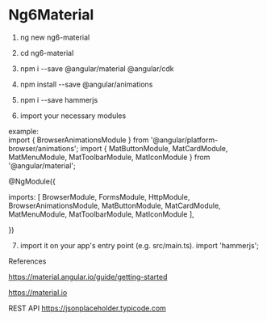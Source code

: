 # Ng6Material

1. ng new ng6-material
2. cd ng6-material
3. npm i --save @angular/material @angular/cdk
4. npm install --save @angular/animations
5. npm i --save hammerjs

6. import your necessary modules

example:</br>
import { BrowserAnimationsModule } from '@angular/platform-browser/animations';
import { MatButtonModule, MatCardModule, MatMenuModule, MatToolbarModule, MatIconModule } from '@angular/material';

@NgModule({

  imports: [
    BrowserModule,
    FormsModule,
    HttpModule,
    BrowserAnimationsModule,
    MatButtonModule,
    MatCardModule,
    MatMenuModule,
    MatToolbarModule,
    MatIconModule
  ],
  
})

7. import it on your app's entry point (e.g. src/main.ts).
import 'hammerjs';

References

https://material.angular.io/guide/getting-started

https://material.io

REST API
https://jsonplaceholder.typicode.com
